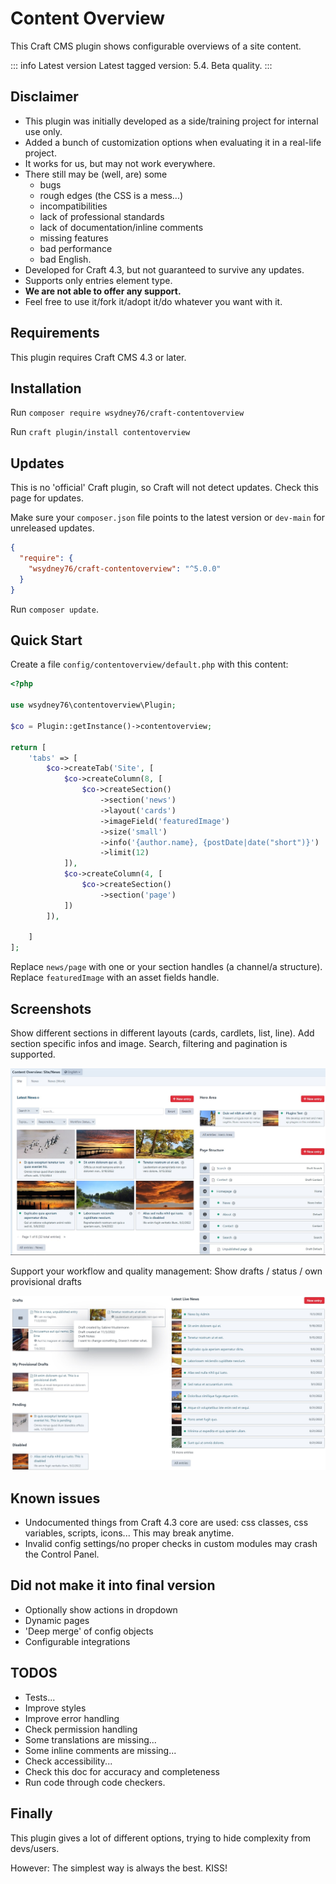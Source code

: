 # Content Overview

This Craft CMS plugin shows configurable overviews of a site content.

::: info Latest version
Latest tagged version: 5.4. Beta quality.
:::

## Disclaimer

* This plugin was initially developed as a side/training project for internal use only.
* Added a bunch of customization options when evaluating it in a real-life project.
* It works for us, but may not work everywhere.
* There still may be (well, are) some
    * bugs
    * rough edges (the CSS is a mess...)
    * incompatibilities
    * lack of professional standards
    * lack of documentation/inline comments
    * missing features
    * bad performance
    * bad English.
* Developed for Craft 4.3, but not guaranteed to survive any updates.
* Supports only entries element type.
* **We are not able to offer any support.**
* Feel free to use it/fork it/adopt it/do whatever you want with it.

## Requirements

This plugin requires Craft CMS 4.3 or later.

## Installation

Run `composer require wsydney76/craft-contentoverview`

Run `craft plugin/install contentoverview`

## Updates

This is no 'official' Craft plugin, so Craft will not detect updates. Check this page for updates.

Make sure your `composer.json` file points to the latest version or `dev-main` for unreleased updates.

```json
{
  "require": {
    "wsydney76/craft-contentoverview": "^5.0.0"
  }
}
```

Run `composer update`.


## Quick Start

Create a file `config/contentoverview/default.php` with this content:

```php
<?php

use wsydney76\contentoverview\Plugin;

$co = Plugin::getInstance()->contentoverview;

return [
    'tabs' => [
        $co->createTab('Site', [
            $co->createColumn(8, [
                $co->createSection()
                    ->section('news')
                    ->layout('cards')
                    ->imageField('featuredImage')
                    ->size('small')
                    ->info('{author.name}, {postDate|date("short")}')
                    ->limit(12)
            ]),
            $co->createColumn(4, [
                $co->createSection()
                    ->section('page')
            ])
        ]),

    ]
];
```

Replace `news/page` with one or your section handles (a channel/a structure). Replace `featuredImage` with an asset fields handle.

## Screenshots

Show different sections in different layouts (cards, cardlets, list, line). Add section specific infos and image.
Search, filtering and pagination is supported.

[![screenshot](/screenshot1.jpg)](/craft-contentoverview/screenshot1.jpg)


Support your workflow and quality management: Show drafts / status / own provisional drafts

[![screenshot](/screenshot2.jpg)](/craft-contentoverview/screenshot2.jpg)

## Known issues

* Undocumented things from Craft 4.3 core are used: css classes, css variables, scripts, icons... This may break
  anytime.
* Invalid config settings/no proper checks in custom modules may crash the Control Panel.

## Did not make it into final version

* Optionally show actions in dropdown
* Dynamic pages
* 'Deep merge' of config objects
* Configurable integrations

## TODOS

* Tests...
* Improve styles
* Improve error handling
* Check permission handling
* Some translations are missing...
* Some inline comments are missing...
* Check accessibility...
* Check this doc for accuracy and  completeness
* Run code through code checkers.

## Finally

This plugin gives a lot of different options, trying to hide complexity from devs/users.

However: The simplest way is always the best. KISS!